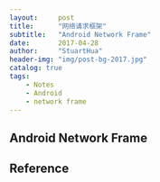```yaml
---
layout:     post
title:      "网络请求框架"
subtitle:   "Android Network Frame"
date:       2017-04-28
author:     "StuartHua"
header-img: "img/post-bg-2017.jpg"
catalog: true
tags:
    - Notes
    - Android
    - network frame
---
```


## Android Network Frame



## Reference




